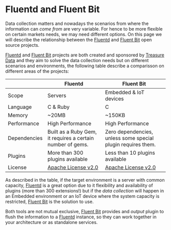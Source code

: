 # Fluentd and Fluent Bit

Data collection matters and nowadays the scenarios from where the information can _come from_ are very variable. For hence to be more flexible on certain markets needs, we may need different options. On this page we will describe the relationship between the [Fluentd](http://fluentd.org) and [Fluent Bit](http://fluentbit.io) open source projects.

[Fluentd](http://fluentd.org) and [Fluent Bit](http://fluentbit.io) projects are both created and sponsored by [Treasure Data](http://treasuredata.com) and they aim to solve the data collection needs but on different scenarios and environments, the following table describe a comparisson on different areas of the projects:

|                       | Fluentd               | Fluent Bit            |
|-----------------------|-----------------------|-----------------------|
| Scope                 | Servers               | Embedded & IoT devices|
| Language              | C & Ruby              | C                     |
| Memory                | ~20MB                 | ~150KB                |
| Performance           | High Performance      | High Performance      |
| Dependencies          | Built as a Ruby Gem, it requires a certain number of gems. | Zero dependencies, unless some special plugin requires them. |
| Plugins               | More than 300 plugins available | Less than 10 plugins available|
| License               | [Apache License v2.0](http://www.apache.org/licenses/LICENSE-2.0) | [Apache License v2.0](http://www.apache.org/licenses/LICENSE-2.0)|

As described in the table, if the target environment is a server with common capacity, [Fluentd](http://fluentd.org) is a great option due to it flexibility and availability of plugins (more than 300 extensions!) but if the _data collection_ will happen in an Embedded environment or an IoT device where the system capacity is restricted, [Fluent Bit](http://fluentbit.io) is the solution to use.

Both tools are not mutual exclusive, [Fluent Bit](http://fluentbit.io) provides and _output_ plugin to flush the information to a [Fluentd](http://fluentd.org) instance, so they can work together in your architecture or as standalone services.
